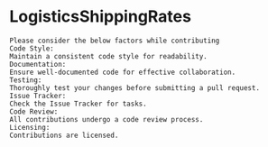 # LogisticsShippingRates
    Please consider the below factors while contributing
    Code Style:
    Maintain a consistent code style for readability.
    Documentation:
    Ensure well-documented code for effective collaboration.
    Testing:
    Thoroughly test your changes before submitting a pull request.
    Issue Tracker:
    Check the Issue Tracker for tasks.
    Code Review:
    All contributions undergo a code review process.
    Licensing:
    Contributions are licensed.
